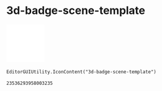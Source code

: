 # 3d-badge-scene-template
![](/img/3d-badge-scene-template.png)

``` CSharp
EditorGUIUtility.IconContent("3d-badge-scene-template")
```
```
23536293958003235
```
